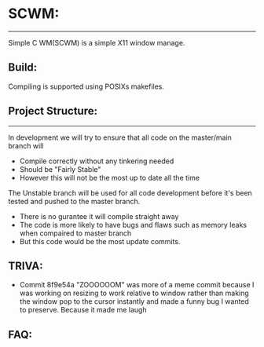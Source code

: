 # SCWM:
---

Simple C WM(SCWM) is a simple X11 window manage.

## Build:

Compiling is supported using POSIXs makefiles.

## Project Structure:
---
In development we will try to ensure that all code on the master/main branch will 
- Compile correctly without any tinkering needed 
- Should be "Fairly Stable"
- However this will not be the most up to date all the time

The Unstable branch will be used for all code development before it's been tested and pushed to the master branch.
- There is no gurantee it will compile straight away
- The code is more likely to have bugs and flaws such as memory leaks when compaired to master branch 
- But this code would be the most update commits.

## TRIVA:
- Commit 8f9e54a "ZOOOOOOM" was more of a meme commit because I was working on resizing to work relative to window rather than making the window pop to the cursor instantly and made a funny bug I wanted to preserve. Because it made me laugh

## FAQ:

